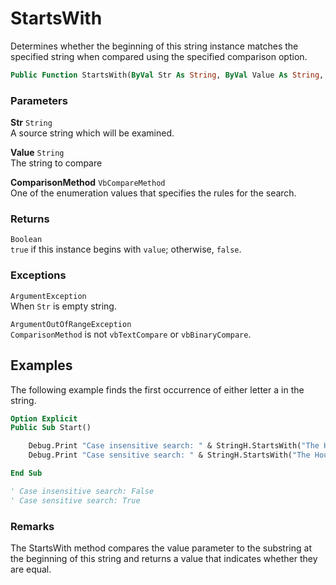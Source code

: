 # StartsWith

Determines whether the beginning of this string instance matches the specified string when compared using the specified comparison option.

```vb
Public Function StartsWith(ByVal Str As String, ByVal Value As String, ByVal StringComparison As VbCompareMethod) As Boolean
```

### Parameters

**Str** `String` <br>
A source string which will be examined.

**Value** `String` <br>
The string to compare

**ComparisonMethod** `VbCompareMethod` <br>
One of the enumeration values that specifies the rules for the search.

### Returns

`Boolean` <br>
`true` if this instance begins with `value`; otherwise, `false`.

### Exceptions

`ArgumentException` <br>
When `Str` is empty string.

`ArgumentOutOfRangeException` <br>
`ComparisonMethod` is not `vbTextCompare` or `vbBinaryCompare`.

## Examples

The following example finds the first occurrence of either letter a in the string.

```vb
Option Explicit
Public Sub Start()

    Debug.Print "Case insensitive search: " & StringH.StartsWith("The House of the Seven Gables", "the", VbCompareMethod.vbBinaryCompare)
    Debug.Print "Case sensitive search: " & StringH.StartsWith("The House of the Seven Gables", "the", VbCompareMethod.vbTextCompare)

End Sub

' Case insensitive search: False
' Case sensitive search: True
```

### Remarks

The StartsWith method compares the value parameter to the substring at the beginning of this string and returns a value that indicates whether they are equal.